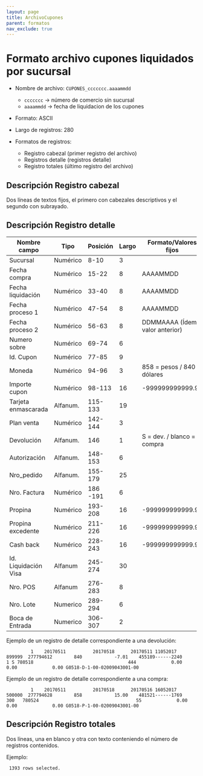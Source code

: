 ```yaml
---
layout: page
title: ArchivoCupones
parent: formatos
nav_exclude: true
---
```



# Formato archivo cupones liquidados por sucursal


* Nombre de archivo: `CUPONES_ccccccc.aaaammdd`
  - `ccccccc` -> número de comercio sin sucursal
  - `aaaammdd` -> fecha de liquidacion de los cupones

* Formato: ASCII

* Largo de registros:	280

* Formatos de registros:
  - Registro cabezal (primer registro del archivo)
  - Registros detalle   (registros detalle)
  - Registro totales   (último registro del archivo)

## Descripción Registro cabezal

Dos líneas de textos fijos, el primero con cabezales descriptivos y el segundo con subrayado.


## Descripción Registro detalle

|Nombre campo|Tipo|Posición|Largo|Formato/Valores fijos|
|------------|----|--------|-----|---------------------|
|Sucursal|Numérico|8-10|3
|Fecha compra|Numérico|15-22|8|AAAAMMDD
|Fecha liquidación|Numérico|33-40|8|AAAAMMDD
|Fecha proceso 1|Numérico|47-54|8|AAAAMMDD
|Fecha proceso 2|Numérico|56-63|8|DDMMAAAA (Ídem valor anterior)
|Numero sobre|Numérico|69-74|6
|Id.  Cupon|Numérico|77-85|9
|Moneda|Numérico|94-96|3|858 = pesos / 840 = dólares
|Importe cupon|Numérico|98-113|16|-999999999999.99
|Tarjeta enmascarada|Alfanum.|115-133|19
|Plan venta|Numérico|142-144|3
|Devolución|Alfanum.|146|1|S = dev. / blanco = compra
|Autorización|Alfanum.|148-153|6
|Nro_pedido|Alfanum.|155-179|25
|Nro. Factura|Numérico|186 -191|6
|Propina|Numérico|193-208|16|-999999999999.99
|Propina excedente|Numérico|211-226|16|-999999999999.99
|Cash back|Numérico|228-243|16|-999999999999.99
|Id. Liquidación Visa|Alfanum|245-274|30
|Nro. POS|Alfanum|276-283|8
|Nro. Lote|Numerico|289-294|6
|Boca de Entrada|Numerico|306-307|2


Ejemplo de un registro de detalle correspondiente a una devolución:
```
         1    20170511          20170518      20170511 11052017     899999  277794612        840            -7.01    455189------2240          1 S 780518                                   444             0.00              0.00             0.00 G0518-D-1-00-02009043001-00
```

Ejemplo de un registro de detalle correspondiente a una compra:
```
         1    20170511          20170518      20170516 16052017     500000  277794628        858            15.00    481521------1769        300   780524                                    55             0.00              0.00             0.00 G0518-P-1-00-02009043001-00
```

## Descripción Registro totales

Dos líneas, una en blanco y otra con texto conteniendo el número de registros contenidos.

Ejemplo:
```
 1393 rows selected.
```
